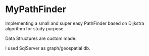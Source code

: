 # MyPathFinder
Implementing a small and super easy PathFinder based on Dijkstra algorithm for study purpose.

Data Structures are custom made.

I used SqlServer as graph/geospatial db.